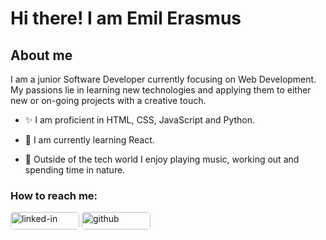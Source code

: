 # Hi there! I am Emil Erasmus

## About me

I am a junior Software Developer currently focusing on Web Development. My passions lie in learning new technologies and applying them to either new or on-going projects with a creative touch.

- ✨ I am proficient in HTML, CSS, JavaScript and Python. 

- 🌱 I am currently learning React.

- 🎸 Outside of the tech world I enjoy playing music, working out and spending time in nature.

### How to reach me:

<a href="https://www.linkedin.com/in/emil-erasmus-456d696c/"><img src="https://res.cloudinary.com/practicaldev/image/fetch/s--chf73s-H--/c_limit%2Cf_auto%2Cfl_progressive%2Cq_auto%2Cw_880/https://img.shields.io/badge/Linked_In-0077B5%3Fstyle%3Dfor-the-badge%26logo%3DLinkedIn%26logoColor%3Dwhite" alt="linked-in" loading="lazy" width="110" height="28" style="border-radius: 5px;"></a>
<a href="https://github.com/EmilErasmus"><img src="https://res.cloudinary.com/practicaldev/image/fetch/s---yDJLJ2---/c_limit%2Cf_auto%2Cfl_progressive%2Cq_auto%2Cw_880/https://img.shields.io/badge/GitHub-000000%3Fstyle%3Dfor-the-badge%26logo%3DGitHub%26logoColor%3Dwhite" alt="github" loading="lazy" width="110" height="28" style="border-radius: 5px;"></a>

<!---
EmilErasmus/EmilErasmus is a ✨ special ✨ repository because its `README.md` (this file) appears on your GitHub profile.
You can click the Preview link to take a look at your changes.
--->
